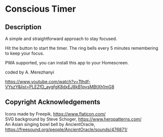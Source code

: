 # Conscious Timer

## Description

A simple and straightforward approach to stay focused.

Hit the button to start the timer. The ring bells every 5 minutes remembering to keep your focus.

PWA supported, you can install this app to your Homescreen.

coded by A. Merezhanyi

https://www.youtube.com/watch?v=Tthdf-VYszY&list=PLEZfD_aygfgK8dxEJ8kB1pysMBtXh1mG8

## Copyright Acknowledgements

Icons made by Freepik, https://www.flaticon.com/<br>
SVG background by Steve Schoger, https://www.heropatterns.com/<br>
An Asian singing bowl bell by AncientOracle, https://freesound.org/people/AncientOracle/sounds/476871/
